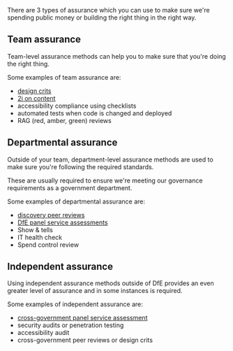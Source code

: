 There are 3 types of assurance which you can use to make sure we're spending public money or building the right thing in the right way.

## Team assurance

Team-level assurance methods can help you to make sure that you're doing the right thing.

Some examples of team assurance are:

- [design crits](/service-assurance/design-crits)
- [2i on content](https://design.education.gov.uk/content-design/types-of-content-we-publish/reviewing-and-checking-content#prior-to-the-2i-check)
- accessibility compliance using checklists
- automated tests when code is changed and deployed
- RAG (red, amber, green) reviews

## Departmental assurance

Outside of your team, department-level assurance methods are used to make sure you're following the required standards.

These are usually required to ensure we're meeting our governance requirements as a government department.

Some examples of departmental assurance are:

- [discovery peer reviews](/service-assurance/discovery-peer-review)
- [DfE panel service assessments](/service-assurance/what-a-service-assessment-is#dfe-panel-assessment)
- Show & tells
- IT health check
- Spend control review

## Independent assurance

Using independent assurance methods outside of DfE provides an even greater level of assurance and in some instances is required.

Some examples of independent assurance are:

- [cross-government panel service assessment](/service-assurance/what-a-service-assessment-is#cross-government-panel-assessment)
- security audits or penetration testing
- accessibility audit
- cross-government peer reviews or design crits
